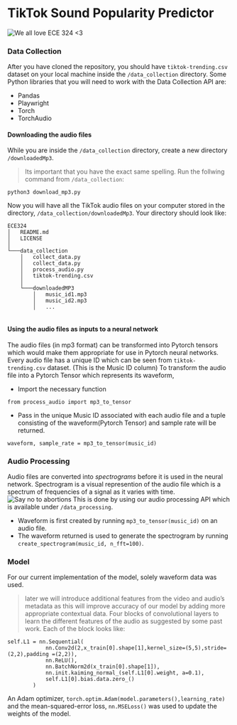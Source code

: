 # TikTok Sound Popularity Predictor 

![We all love ECE 324 <3](https://i.ytimg.com/vi/E71FfhDpOQ8/maxresdefault.jpg)
### Data Collection 
After you have cloned the repository, you should have `tiktok-trending.csv` dataset on your local machine inside the `/data_collection` directory. 
Some Python libraries that you will need to work with the Data Collection API are: 
- Pandas
- Playwright 
- Torch 
- TorchAudio
#### Downloading the audio files 
While you are inside the `/data_collection` directory, create a new directory `/downloadedMp3`. 
> Its important that you have the exact same spelling. 
Run the follwing command from `/data_collection`: 
```
python3 download_mp3.py
```
Now you will have all the TikTok audio files on your computer stored in the directory, `/data_collection/downloadedMp3`. Your directory should look like:
```
ECE324
│   README.md
│   LICENSE   
│
└───data_collection
    │   collect_data.py
    │   collect_data.py
    │   process_audio.py
    │   tiktok-trending.csv
    │   
    └───downloadedMP3
        │   music_id1.mp3
        │   music_id2.mp3
        │   ...
   

```
#### Using the audio files as inputs to a neural network 
The audio files (in mp3 format) can be transformed into Pytorch tensors which would make them appropriate for use in Pytorch neural networks. 
Every audio file has a unique ID which can be seen from `tiktok-trending.csv` dataset. (This is the Music ID column)
To transform the audio file into a Pytorch Tensor which represents its waveform, 
- Import the necessary function 
```python3
from process_audio import mp3_to_tensor
```
- Pass in the unique Music ID associated with each audio file and a tuple consisting of the waveform(Pytorch Tensor) and sample rate will be returned. 
```python3
waveform, sample_rate = mp3_to_tensor(music_id)
```
### Audio Processing
Audio files are converted into *spectrograms* before it is used in the neural network. Spectrogram is a visual represention of the audio file which is a spectrum of frequencies of a signal as it varies with time. 
![Say no to abortions](https://pytorch.org/tutorials/_images/sphx_glr_audio_preprocessing_tutorial_002.png)
This is done by using our audio processing API which is available under `/data_processing`. 
- Waveform is first created by running `mp3_to_tensor(music_id)` on an audio file. 
- The waveform returned is used to generate the spectrogram by running `create_spectrogram(music_id, n_fft=100)`. 
### Model
For our current implementation of the model, solely waveform data was used. 
> later we will introduce additional features from the video and audio’s metadata as this will improve accuracy of our model by adding more appropriate contextual data. 
Four blocks of convolutional layers to learn the different features of the audio as suggested by some past work. Each of the block looks like: 
```python3 
self.L1 = nn.Sequential(
            nn.Conv2d(2,x_train[0].shape[1],kernel_size=(5,5),stride=(2,2),padding =(2,2)),
            nn.ReLU(),
            nn.BatchNorm2d(x_train[0].shape[1]),
            nn.init.kaiming_normal_(self.L1[0].weight, a=0.1),
            self.L1[0].bias.data.zero_()
        )
```
An Adam optimizer, `torch.optim.Adam(model.parameters(),learning_rate)` and the mean-squared-error loss, `nn.MSELoss()` was used to update the weights of the model. 
